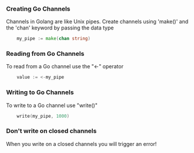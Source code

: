 ### Creating Go Channels

Channels in Golang are like Unix pipes. Create channels using \'make()\'
and the \'chan\' keyword by passing the data type
```go
    my_pipe := make(chan string)
```
### Reading from Go Channels

To read from a Go channel use the \"\<-\" operator
```go
    value := <-my_pipe
```
### Writing to Go Channels

To write to a Go channel use \"write()\"
```go
    write(my_pipe, 1000)
```
### Don\'t write on closed channels

When you write on a closed channels you will trigger an error!

